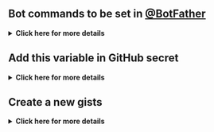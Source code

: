 ## Bot commands to be set in [@BotFather](https://t.me/BotFather)
<details>
    <summary><b>Click here for more details</b></summary>

```

```

</details>


## Add this variable in GitHub secret 
<details>
    <summary><b>Click here for more details</b></summary>

```
HEROKU_EMAIL

HEROKU_API_KEY

HEROKU_APP_NAME

CONFIG_FILE_URL   
```

</details>

## Create a new gists
<details>
    <summary><b>Click here for more details</b></summary>

```
https://gist.github.com
```

</details>

